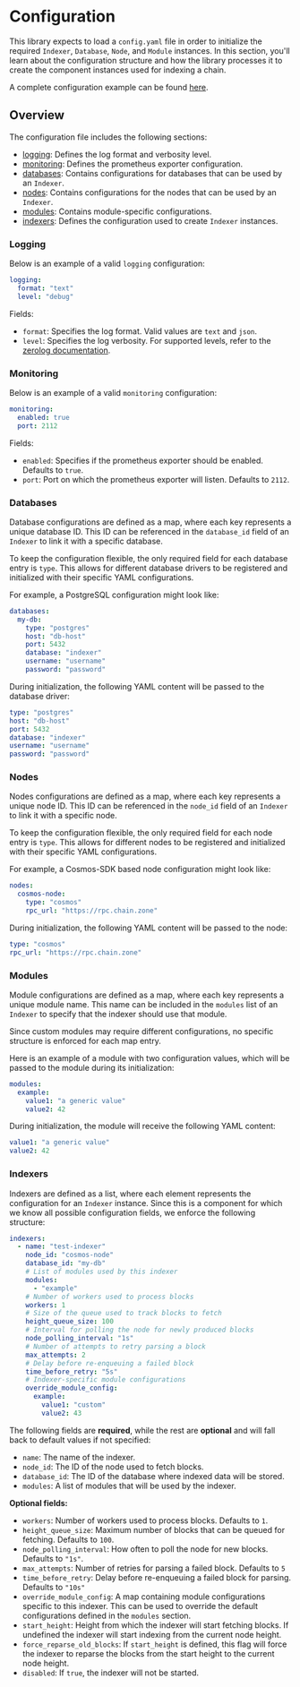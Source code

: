# Configuration

This library expects to load a `config.yaml` file in order to initialize the required
`Indexer`, `Database`, `Node`, and `Module` instances.
In this section, you'll learn about the configuration structure and how the library
processes it to create the component instances used for indexing a chain.  

A complete configuration example can be found [here](./config-example.yaml).

## Overview

The configuration file includes the following sections:

* [logging](#logging): Defines the log format and verbosity level.
* [monitoring](#monitoring): Defines the prometheus exporter configuration.
* [databases](#databases): Contains configurations for databases that can be used by an `Indexer`.
* [nodes](#nodes): Contains configurations for the nodes that can be used by an `Indexer`.
* [modules](#modules): Contains module-specific configurations.
* [indexers](#indexers): Defines the configuration used to create `Indexer` instances.

### Logging 

Below is an example of a valid `logging` configuration:

```yaml
logging:
  format: "text"
  level: "debug"
```

Fields:

* `format`: Specifies the log format. Valid values are `text` and `json`.
* `level`: Specifies the log verbosity. For supported levels, refer to the [zerolog documentation](https://github.com/rs/zerolog/blob/9dacc014f38d60f563c2ab18719aec11fc06765c/globals.go#L36).

### Monitoring

Below is an example of a valid `monitoring` configuration:

```yaml
monitoring:
  enabled: true
  port: 2112
```

Fields:

* `enabled`: Specifies if the prometheus exporter should be enabled. Defaults to `true`.
* `port`: Port on which the prometheus exporter will listen. Defaults to `2112`.

### Databases

Database configurations are defined as a map, where each key represents a unique database ID.
This ID can be referenced in the `database_id` field of an `Indexer` to link it with a specific database.

To keep the configuration flexible, the only required field for each database entry is `type`.
This allows for different database drivers to be registered and initialized with their specific YAML configurations.

For example, a PostgreSQL configuration might look like:

```yaml
databases:
  my-db:
    type: "postgres"
    host: "db-host"
    port: 5432
    database: "indexer"
    username: "username"
    password: "password"
```

During initialization, the following YAML content will be passed to the database driver:

```yaml
type: "postgres"
host: "db-host"
port: 5432
database: "indexer"
username: "username"
password: "password"
```

### Nodes

Nodes configurations are defined as a map, where each key represents a unique node ID.
This ID can be referenced in the `node_id` field of an `Indexer` to link it with a specific node.

To keep the configuration flexible, the only required field for each node entry is `type`.
This allows for different nodes to be registered and initialized with their specific YAML configurations.

For example, a Cosmos-SDK based node configuration might look like:

```yaml
nodes:
  cosmos-node:
    type: "cosmos"
    rpc_url: "https://rpc.chain.zone"
```

During initialization, the following YAML content will be passed to the node:

```yaml
type: "cosmos"
rpc_url: "https://rpc.chain.zone"
```

### Modules

Module configurations are defined as a map, where each key represents a unique module name.
This name can be included in the `modules` list of an `Indexer` to specify that the indexer should use that module.

Since custom modules may require different configurations, no specific structure is enforced for each map entry.

Here is an example of a module with two configuration values, which will be passed to the module during its initialization:

```yaml
modules:
  example:
    value1: "a generic value"
    value2: 42
```

During initialization, the module will receive the following YAML content:

```yaml
value1: "a generic value"
value2: 42
```

### Indexers

Indexers are defined as a list, where each element represents the configuration for an `Indexer` instance. 
Since this is a component for which we know all possible configuration fields, we enforce the following structure:

```yaml
indexers:
  - name: "test-indexer"
    node_id: "cosmos-node"
    database_id: "my-db"
    # List of modules used by this indexer
    modules: 
      - "example"
    # Number of workers used to process blocks
    workers: 1 
    # Size of the queue used to track blocks to fetch
    height_queue_size: 100
    # Interval for polling the node for newly produced blocks
    node_polling_interval: "1s"
    # Number of attempts to retry parsing a block
    max_attempts: 2
    # Delay before re-enqueuing a failed block
    time_before_retry: "5s"
    # Indexer-specific module configurations
    override_module_config:
      example:
        value1: "custom"
        value2: 43
```

The following fields are **required**, while the rest are **optional** and will fall back to default values if not specified:

* `name`: The name of the indexer.
* `node_id`: The ID of the node used to fetch blocks.
* `database_id`: The ID of the database where indexed data will be stored.
* `modules`: A list of modules that will be used by the indexer.

**Optional fields:**

* `workers`: Number of workers used to process blocks. Defaults to `1`.
* `height_queue_size`: Maximum number of blocks that can be queued for fetching. Defaults to `100`.
* `node_polling_interval`: How often to poll the node for new blocks. Defaults to `"1s"`.
* `max_attempts`: Number of retries for parsing a failed block. Defaults to `5`
* `time_before_retry`: Delay before re-enqueuing a failed block for parsing. Defaults to `"10s"`
* `override_module_config`: A map containing module configurations specific to this indexer. 
This can be used to override the default configurations defined in the `modules` section.
* `start_height`: Height from which the indexer will start fetching blocks. If undefined the indexer will start indexing from the current node height.
* `force_reparse_old_blocks`: If `start_height` is defined, this flag will force the indexer to reparse the blocks from the start height to the current node height.
* `disabled`: If `true`, the indexer will not be started.

